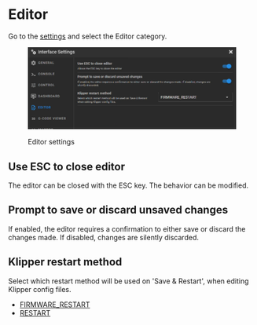 # Editor

Go to the [settings](./) and select the Editor category.

<figure><img src="../../.gitbook/assets/image (2) (1) (1).png" alt=""><figcaption><p>Editor settings</p></figcaption></figure>

## Use ESC to close editor

The editor can be closed with the ESC key. The behavior can be modified.

## Prompt to save or discard unsaved changes

If enabled, the editor requires a confirmation to either save or discard the changes made. If disabled, changes are silently discarded.

## Klipper restart method

Select which restart method will be used on 'Save & Restart', when editing Klipper config files.

* [FIRMWARE\_RESTART](https://www.klipper3d.org/G-Codes.html#firmware\_restart)
* [RESTART](https://www.klipper3d.org/G-Codes.html#restart)
